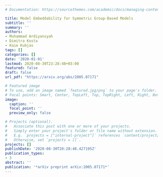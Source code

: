 ```yaml
---
# Documentation: https://sourcethemes.com/academic/docs/managing-content/

title: Model Embeddability for Symmetric Group-Based Models
subtitle: ''
summary: ''
authors:
- Muhammad Ardiyansyah
- Dimitra Kosta
- Kaie Kubjas
tags: []
categories: []
date: '2020-01-01'
lastmod: 2020-08-30T23:28:48+03:00
featured: false
draft: false
url_pdf: "https://arxiv.org/abs/2005.07171"

# Featured image
# To use, add an image named `featured.jpg/png` to your page's folder.
# Focal points: Smart, Center, TopLeft, Top, TopRight, Left, Right, BottomLeft, Bottom, BottomRight.
image:
  caption: ''
  focal_point: ''
  preview_only: false

# Projects (optional).
#   Associate this post with one or more of your projects.
#   Simply enter your project's folder or file name without extension.
#   E.g. `projects = ["internal-project"]` references `content/project/deep-learning/index.md`.
#   Otherwise, set `projects = []`.
projects: []
publishDate: '2020-08-30T20:28:48.427195Z'
publication_types:
- 3
abstract: ''
publication: '*arXiv preprint arXiv:2005.07171*'
---
```


